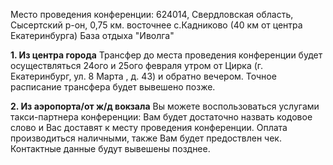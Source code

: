 Место проведения конференции: 624014, Свердловская область, Сысертский р-он, 0,75 км. восточнее с.Кадниково (40 км от центра Екатеринбурга)
База отдыха "Иволга"

**1. Из центра города**
Трансфер до места проведения конференции будет осуществляться 24ого и 25ого февраля  утром от Цирка (г. Екатеринбург,  ул. 8 Марта , д. 43) и обратно вечером. Точное расписание трансфера будет вывешено позже.

**2. Из аэропорта/от ж/д вокзала**
Вы можете воспользоваться услугами такси-партнера конференции: Вам будет достаточно назвать кодовое слово и Вас доставят к месту проведения конференции. Оплата производиться наличными, также Вам будет предоствлен чек.
Контактные данные будут вывешены позднее. 

